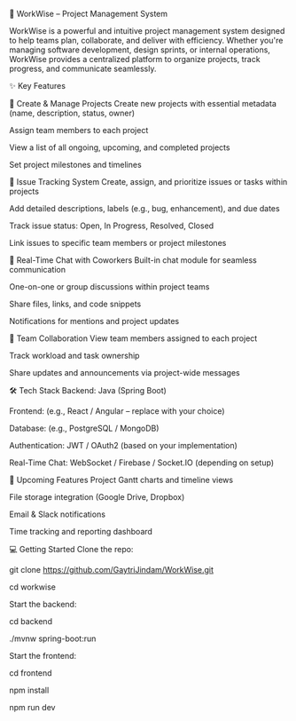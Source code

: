 🚀 WorkWise – Project Management System


WorkWise is a powerful and intuitive project management system designed to help teams plan, collaborate, and deliver with efficiency. 
Whether you're managing software development, design sprints, or internal operations, WorkWise provides a centralized platform to organize projects, track progress, and communicate seamlessly.

✨ Key Features

📁 Create & Manage Projects
Create new projects with essential metadata (name, description, status, owner)

Assign team members to each project

View a list of all ongoing, upcoming, and completed projects

Set project milestones and timelines


🐞 Issue Tracking System
Create, assign, and prioritize issues or tasks within projects

Add detailed descriptions, labels (e.g., bug, enhancement), and due dates

Track issue status: Open, In Progress, Resolved, Closed

Link issues to specific team members or project milestones


💬 Real-Time Chat with Coworkers
Built-in chat module for seamless communication

One-on-one or group discussions within project teams

Share files, links, and code snippets

Notifications for mentions and project updates


👥 Team Collaboration
View team members assigned to each project

Track workload and task ownership

Share updates and announcements via project-wide messages


🛠️ Tech Stack
Backend: Java (Spring Boot)

Frontend: (e.g., React / Angular – replace with your choice)

Database: (e.g., PostgreSQL / MongoDB)

Authentication: JWT / OAuth2 (based on your implementation)

Real-Time Chat: WebSocket / Firebase / Socket.IO (depending on setup)


📌 Upcoming Features
Project Gantt charts and timeline views

File storage integration (Google Drive, Dropbox)

Email & Slack notifications

Time tracking and reporting dashboard


💻 Getting Started
Clone the repo:

git clone https://github.com/GaytriJindam/WorkWise.git

cd workwise

Start the backend:

cd backend

./mvnw spring-boot:run


Start the frontend:

cd frontend

npm install

npm run dev

